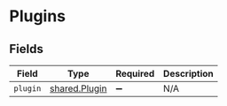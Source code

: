 # Plugins


## Fields

| Field                                                 | Type                                                  | Required                                              | Description                                           |
| ----------------------------------------------------- | ----------------------------------------------------- | ----------------------------------------------------- | ----------------------------------------------------- |
| `plugin`                                              | [shared.Plugin](../../../sdk/models/shared/plugin.md) | :heavy_minus_sign:                                    | N/A                                                   |